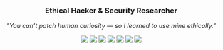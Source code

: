 <h3 align="center">Ethical Hacker & Security Researcher</h3>
<p align="center"><i>"You can’t patch human curiosity — so I learned to use mine ethically."</i></p>

<p align="center">
  <img src="https://img.shields.io/badge/PYTHON-SCRIPTS-3776AB?style=for-the-badge&logo=python&logoColor=white">
  <img src="https://img.shields.io/badge/BASH-TERMINAL-4EAA25?style=for-the-badge&logo=gnu-bash&logoColor=white">
  <img src="https://img.shields.io/badge/GOLANG-BINARY-00ADD8?style=for-the-badge&logo=go&logoColor=white">
  <img src="https://img.shields.io/badge/PHP-WEB-777BB4?style=for-the-badge&logo=php&logoColor=white">
  <img src="https://img.shields.io/badge/SQLMAP-AUTOMATION-FF4500?style=for-the-badge&logo=python&logoColor=white">
  <img src="https://img.shields.io/badge/KALI%20LINUX-TERMINAL-557C94?style=for-the-badge&logo=kalilinux&logoColor=white">
  <img src="https://img.shields.io/badge/PHP-WEB-777BB4?style=for-the-badge&logo=php&logoColor=white">
</p>
